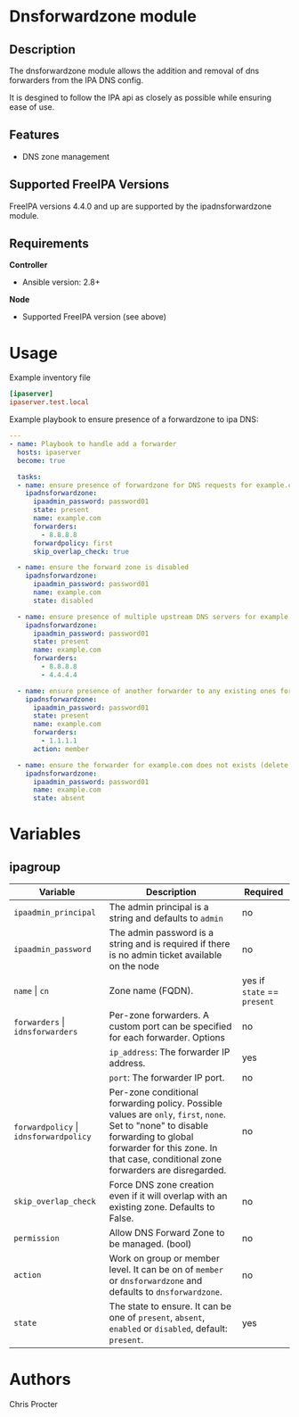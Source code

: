 Dnsforwardzone module
=====================

Description
-----------

The dnsforwardzone module allows the addition and removal of dns forwarders from the IPA DNS config.

It is desgined to follow the IPA api as closely as possible while ensuring ease of use.


Features
--------
* DNS zone management

Supported FreeIPA Versions
--------------------------

FreeIPA versions 4.4.0 and up are supported by the ipadnsforwardzone module.

Requirements
------------
**Controller**
* Ansible version: 2.8+

**Node**
* Supported FreeIPA version (see above)


Usage
=====

Example inventory file

```ini
[ipaserver]
ipaserver.test.local
```


Example playbook to ensure presence of a forwardzone to ipa DNS:

```yaml
---
- name: Playbook to handle add a forwarder
  hosts: ipaserver
  become: true

  tasks:
  - name: ensure presence of forwardzone for DNS requests for example.com to 8.8.8.8
    ipadnsforwardzone:
      ipaadmin_password: password01
      state: present
      name: example.com
      forwarders:
        - 8.8.8.8
      forwardpolicy: first
      skip_overlap_check: true

  - name: ensure the forward zone is disabled
    ipadnsforwardzone:
      ipaadmin_password: password01
      name: example.com
      state: disabled

  - name: ensure presence of multiple upstream DNS servers for example.com
    ipadnsforwardzone:
      ipaadmin_password: password01
      state: present
      name: example.com
      forwarders:
        - 8.8.8.8
        - 4.4.4.4

  - name: ensure presence of another forwarder to any existing ones for example.com
    ipadnsforwardzone:
      ipaadmin_password: password01
      state: present
      name: example.com
      forwarders:
        - 1.1.1.1
      action: member

  - name: ensure the forwarder for example.com does not exists (delete it if needed)
    ipadnsforwardzone:
      ipaadmin_password: password01
      name: example.com
      state: absent
```

Variables
=========

ipagroup
-------

Variable | Description | Required
-------- | ----------- | --------
`ipaadmin_principal` | The admin principal is a string and defaults to `admin` | no
`ipaadmin_password` | The admin password is a string and is required if there is no admin ticket available on the node | no
`name` \| `cn` | Zone name (FQDN). | yes if `state` == `present`
`forwarders` \| `idnsforwarders` |  Per-zone forwarders. A custom port can be specified for each forwarder. Options | no
&nbsp; | `ip_address`: The forwarder IP address. | yes
&nbsp; | `port`: The forwarder IP port. | no
`forwardpolicy` \| `idnsforwardpolicy` | Per-zone conditional forwarding policy. Possible values are `only`, `first`, `none`. Set to "none" to disable forwarding to global forwarder for this zone. In that case, conditional zone forwarders are disregarded. | no
`skip_overlap_check` | Force DNS zone creation even if it will overlap with an existing zone. Defaults to False. | no
`permission` | Allow DNS Forward Zone to be managed. (bool) | no
`action` | Work on group or member level. It can be on of `member` or `dnsforwardzone` and defaults to `dnsforwardzone`. | no
`state` | The state to ensure. It can be one of `present`, `absent`, `enabled` or `disabled`, default: `present`. | yes


Authors
=======

Chris Procter
